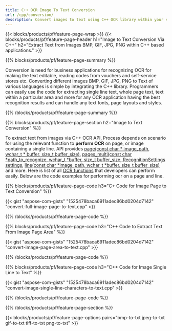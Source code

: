 ```yaml
---
title: C++ OCR Image To Text Conversion
url: /cpp/conversion/
description: Convert images to text using C++ OCR library within your software application.
---
```


{{< blocks/products/pf/feature-page-wrap >}}
{{< blocks/products/pf/feature-page-header h1="Image to Text Conversion Via C++" h2="Extract Text from Images BMP, GIF, JPG, PNG within C++ based applications." >}}

{{% blocks/products/pf/feature-page-summary %}}

Conversion is need for business applications for recognizing OCR for making the text editable, reading codes from vouchers and self-service stores etc. Converting different images BMP, GIF, JPG, PNG to Text of various languages is simple by integrating the C++ library. Programmers can easily use the code for extracting single line text, whole page text, text within a particular area and more for any OCR application having the best recognition results and can handle any text fonts, page layouts and styles. 

{{% /blocks/products/pf/feature-page-summary  %}}

{{% blocks/products/pf/feature-page-section  h2="Image to Text Conversion" %}}

To extract text from images via C++ OCR API, Process depends on scenario for using the relevant function to **perform OCR** on page, or image containing a single line. API provides [page(const char * image_path, wchar_t * buffer, size_t buffer_size)](https://apireference.aspose.com/ocr/cpp/groupAspose#ga12fd25c079745617c8acbf38f61e44cf), [pages_multi(const char *path_to_recognize, wchar_t *buffer, size_t buffer_size, RecognitionSettings settings](https://apireference.aspose.com/ocr/cpp/groupAspose#ga53d926b03a01f388d59801979e21b12c), [line(const char *image_path, wchar_t *buffer, size_t buffer_size)](https://apireference.aspose.com/ocr/cpp/groupAspose#ga00aec23aeebdb45943cfc6db33539540) and more. Here is list of all [OCR functions](https://apireference.aspose.com/ocr/cpp/groupAspose) that developers can perform easily. Below are the code examples for performing ocr on a page and line.


{{% blocks/products/pf/feature-page-code h3="C+ Code for Image Page to Text Conversion" %}}

{{< gist "aspose-com-gists" "1525478baca6911adec86bd0204d7142" "convert-full-image-page-to-text.cpp" >}}

{{% /blocks/products/pf/feature-page-code  %}}

{{% blocks/products/pf/feature-page-code h3="C++ Code to Extract Text From Image Page Area" %}}

{{< gist "aspose-com-gists" "1525478baca6911adec86bd0204d7142" "convert-image-page-area-to-text.cpp" >}}

{{% /blocks/products/pf/feature-page-code  %}}

{{% blocks/products/pf/feature-page-code h3="C++ Code for Image Single Line to Text" %}}


{{< gist "aspose-com-gists" "1525478baca6911adec86bd0204d7142" "convert-image-single-line-characters-to-text.cpp" >}}

{{% /blocks/products/pf/feature-page-code  %}}

{{% /blocks/products/pf/feature-page-section %}}

{{< blocks/products/pf/feature-page-options pairs="bmp-to-txt jpeg-to-txt gif-to-txt tiff-to-txt png-to-txt" >}}